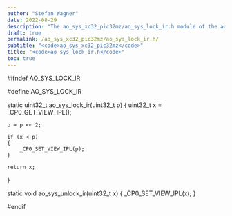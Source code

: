 ```yaml
---
author: "Stefan Wagner"
date: 2022-08-29
description: "The ao_sys_xc32_pic32mz/ao_sys_lock_ir.h module of the ao real-time operating system."
draft: true
permalink: /ao_sys_xc32_pic32mz/ao_sys_lock_ir.h/ 
subtitle: "<code>ao_sys_xc32_pic32mz</code>"
title: "<code>ao_sys_lock_ir.h</code>"
toc: true
---
```


#ifndef AO_SYS_LOCK_IR

#define AO_SYS_LOCK_IR

static uint32_t ao_sys_lock_ir(uint32_t p)
{
    uint32_t x = _CP0_GET_VIEW_IPL();

    p = p << 2;

    if (x < p)
    {
        _CP0_SET_VIEW_IPL(p);
    }

    return x;
}

static void ao_sys_unlock_ir(uint32_t x)
{
    _CP0_SET_VIEW_IPL(x);
}

#endif

